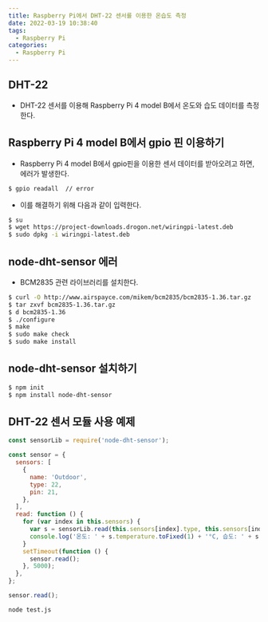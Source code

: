 ```yaml
---
title: Raspberry Pi에서 DHT-22 센서를 이용한 온습도 측정
date: 2022-03-19 10:38:40
tags:
  - Raspberry Pi
categories:
  - Raspberry Pi
---
```


## DHT-22

- DHT-22 센서를 이용해 Raspberry Pi 4 model B에서 온도와 습도 데이터를 측정한다.

## Raspberry Pi 4 model B에서 gpio 핀 이용하기

- Raspberry Pi 4 model B에서 gpio핀을 이용한 센서 데이터를 받아오려고 하면, 에러가 발생한다.

```bash
$ gpio readall  // error
```

- 이를 해결하기 위해 다음과 같이 입력한다.

```bash
$ su
$ wget https://project-downloads.drogon.net/wiringpi-latest.deb
$ sudo dpkg -i wiringpi-latest.deb
```

## node-dht-sensor 에러

- BCM2835 관련 라이브러리를 설치한다.

```bash
$ curl -O http://www.airspayce.com/mikem/bcm2835/bcm2835-1.36.tar.gz
$ tar zxvf bcm2835-1.36.tar.gz
$ d bcm2835-1.36
$ ./configure
$ make
$ sudo make check
$ sudo make install
```

## node-dht-sensor 설치하기

```bash
$ npm init
$ npm install node-dht-sensor
```

## DHT-22 센서 모듈 사용 예제

```javascript
const sensorLib = require('node-dht-sensor');

const sensor = {
  sensors: [
    {
      name: 'Outdoor',
      type: 22,
      pin: 21,
    },
  ],
  read: function () {
    for (var index in this.sensors) {
      var s = sensorLib.read(this.sensors[index].type, this.sensors[index].pin);
      console.log('온도: ' + s.temperature.toFixed(1) + '°C, 습도: ' + s.humidity.toFixed(1) + '%');
    }
    setTimeout(function () {
      sensor.read();
    }, 5000);
  },
};

sensor.read();
```

```bash
node test.js
```
